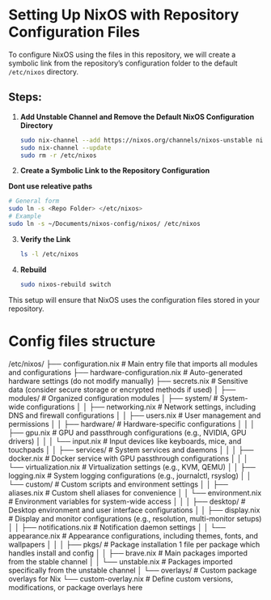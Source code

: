 # Setting Up NixOS with Repository Configuration Files

To configure NixOS using the files in this repository, we will create a symbolic link from the repository’s configuration folder to the default `/etc/nixos` directory.

## Steps:

1. **Add Unstable Channel and Remove the Default NixOS Configuration Directory**
   ```bash
   sudo nix-channel --add https://nixos.org/channels/nixos-unstable nixos-unstable
   sudo nix-channel --update
   sudo rm -r /etc/nixos
   ```

2. **Create a Symbolic Link to the Repository Configuration**

**Dont use releative paths**

   ```bash
   # General form
   sudo ln -s <Repo Folder> </etc/nixos>
   # Example
   sudo ln -s ~/Documents/nixos-config/nixos/ /etc/nixos
   ```

3. **Verify the Link**
   ```bash
   ls -l /etc/nixos
   ```

4. **Rebuild**
   ```bash
   sudo nixos-rebuild switch
   ```

This setup will ensure that NixOS uses the configuration files stored in your repository.

# Config files structure

/etc/nixos/
├── configuration.nix            # Main entry file that imports all modules and configurations
├── hardware-configuration.nix    # Auto-generated hardware settings (do not modify manually)
├── secrets.nix                   # Sensitive data (consider secure storage or encrypted methods if used)
│
├── modules/                      # Organized configuration modules
│   ├── system/                   # System-wide configurations
│   │   ├── networking.nix        # Network settings, including DNS and firewall configurations
│   │   ├── users.nix             # User management and permissions
│   │   ├── hardware/             # Hardware-specific configurations
│   │   │   ├── gpu.nix           # GPU and passthrough configurations (e.g., NVIDIA, GPU drivers)
│   │   │   └── input.nix         # Input devices like keyboards, mice, and touchpads
│   │   ├── services/             # System services and daemons
│   │   │   ├── docker.nix        # Docker service with GPU passthrough configurations
│   │   │   └── virtualization.nix # Virtualization settings (e.g., KVM, QEMU)
│   │   ├── logging.nix           # System logging configurations (e.g., journalctl, rsyslog)
│   │   └── custom/               # Custom scripts and environment settings
│   │       ├── aliases.nix       # Custom shell aliases for convenience
│   │       └── environment.nix   # Environment variables for system-wide access
│   │
│   ├── desktop/                  # Desktop environment and user interface configurations
│   │   ├── display.nix           # Display and monitor configurations (e.g., resolution, multi-monitor setups)
│   │   ├── notifications.nix     # Notification daemon settings
│   │   └── appearance.nix        # Appearance configurations, including themes, fonts, and wallpapers
│   │
│   ├── pkgs/                     # Package installation 1 file per package which handles install and config
│   │   ├── brave.nix            # Main packages imported from the stable channel
│   │   └── unstable.nix          # Packages imported specifically from the unstable channel
│
└── overlays/                     # Custom package overlays for Nix
    └── custom-overlay.nix        # Define custom versions, modifications, or package overlays here
